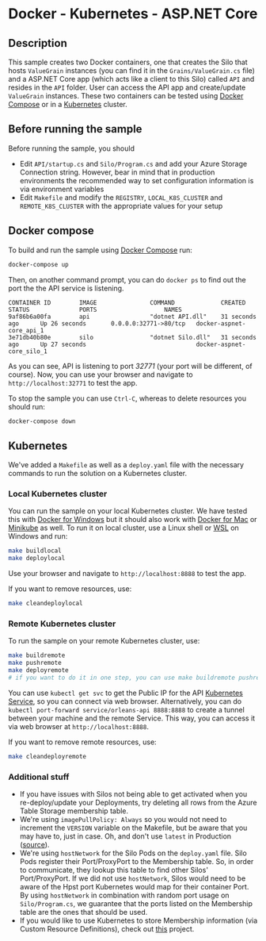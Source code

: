 # Docker - Kubernetes - ASP.NET Core

## Description

This sample creates two Docker containers, one that creates the Silo that hosts `ValueGrain` instances (you can find it in the `Grains/ValueGrain.cs` file) and a ASP.NET Core app (which acts like a client to this Silo) called `API` and resides in the `API` folder. User can access the API app and create/update `ValueGrain` instances. 
These two containers can be tested using [Docker Compose](https://docs.docker.com/compose/) or in a [Kubernetes](https://www.kubernetes.io) cluster. 

## Before running the sample

Before running the sample, you should

- Edit `API/startup.cs` and `Silo/Program.cs` and add your Azure Storage Connection string. However, bear in mind that in production environments the recommended way to set configuration information is via environment variables
- Edit `Makefile` and modify the `REGISTRY`, `LOCAL_K8S_CLUSTER` and `REMOTE_K8S_CLUSTER` with the appropriate values for your setup

## Docker compose

To build and run the sample using [Docker Compose](https://docs.docker.com/compose/) run:

```bash
docker-compose up
```

Then, on another command prompt, you can do `docker ps` to find out the port the the API service is listening.

```
CONTAINER ID        IMAGE               COMMAND             CREATED             STATUS              PORTS                   NAMES
9af86b6a00fa        api                 "dotnet API.dll"    31 seconds ago      Up 26 seconds       0.0.0.0:32771->80/tcp   docker-aspnet-core_api_1
3e71db40b80e        silo                "dotnet Silo.dll"   31 seconds ago      Up 27 seconds                               docker-aspnet-core_silo_1
```

As you can see, API is listening to port *32771* (your port will be different, of course). Now, you can use your browser and navigate to `http://localhost:32771` to test the app.

To stop the sample you can use `Ctrl-C`, whereas to delete resources you should run:

```bash
docker-compose down
```

## Kubernetes

We've added a `Makefile` as well as a `deploy.yaml` file with the necessary commands to run the solution on a Kubernetes cluster.

### Local Kubernetes cluster

You can run the sample on your local Kubernetes cluster. We have tested this with [Docker for Windows](https://docs.docker.com/docker-for-windows/) but it should also work with [Docker for Mac](https://docs.docker.com/docker-for-mac/) or [Minikube](https://kubernetes.io/docs/setup/minikube/) as well. To run it on local cluster, use a Linux shell or [WSL](https://docs.microsoft.com/en-us/windows/wsl/install-win10) on Windows and run:

```bash
make buildlocal
make deploylocal
```

Use your browser and navigate to `http://localhost:8888` to test the app.

If you want to remove resources, use:

```bash
make cleandeploylocal
```

### Remote Kubernetes cluster

To run the sample on your remote Kubernetes cluster, use:

```bash
make buildremote
make pushremote
make deployremote
# if you want to do it in one step, you can use make buildremote pushremote deployremote
```

You can use `kubectl get svc` to get the Public IP for the API [Kubernetes Service](https://kubernetes.io/docs/concepts/services-networking/service/), so you can connect via web browser. Alternatively, you can do `kubectl port-forward service/orleans-api 8888:8888` to create a tunnel between your machine and the remote Service. This way, you can access it via web browser at `http://localhost:8888`.

If you want to remove remote resources, use:

```bash
make cleandeployremote
```

### Additional stuff

- If you have issues with Silos not being able to get activated when you re-deploy/update your Deployments, try deleting all rows from the Azure Table Storage membership table.
- We're using `imagePullPolicy: Always` so you would not need to increment the `VERSION` variable on the Makefile, but be aware that you may have to, just in case. Oh, and don't use `latest` in Production ([source](https://kubernetes.io/docs/concepts/configuration/overview/#container-images)).
- We're using `hostNetwork` for the Silo Pods on the `deploy.yaml` file. Silo Pods register their Port/ProxyPort to the Membership table. So, in order to communicate, they lookup this table to find other Silos' Port/ProxyPort. If we did not use `hostNetwork`, Silos would need to be aware of the Hpst port Kubernetes would map for their container Port. By using `hostNetwork` in combination with random port usage on `Silo/Program.cs`, we guarantee that the ports listed on the Membership table are the ones that should be used.
- If you would like to use Kubernetes to store Membership information (via Custom Resource Definitions), check out [this](https://github.com/OrleansContrib/Orleans.Clustering.Kubernetes) project.